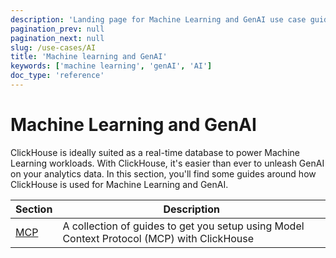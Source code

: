 ```yaml
---
description: 'Landing page for Machine Learning and GenAI use case guides'
pagination_prev: null
pagination_next: null
slug: /use-cases/AI
title: 'Machine learning and GenAI'
keywords: ['machine learning', 'genAI', 'AI']
doc_type: 'reference'
---
```


# Machine Learning and GenAI

ClickHouse is ideally suited as a real-time database to power Machine Learning workloads.
With ClickHouse, it's easier than ever to unleash GenAI on your analytics data.
In this section, you'll find some guides around how ClickHouse is used for 
Machine Learning and GenAI.

| Section                  | Description                                                                                |
|--------------------------|--------------------------------------------------------------------------------------------|
| [MCP](/use-cases/AI/MCP) | A collection of guides to get you setup using Model Context Protocol (MCP) with ClickHouse |
